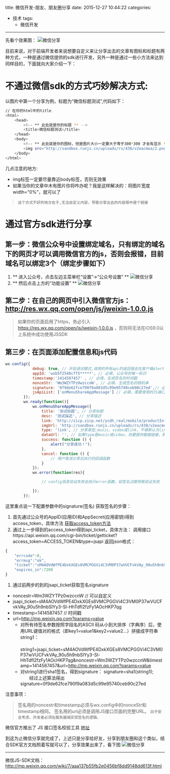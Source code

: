 title: 微信开发-朋友、朋友圈分享
date: 2015-12-27 10:44:22
categories:
  - 技术
tags:
	- 微信开发
---

先看个效果图：
![微信分享](/images/blogImg/weixin1227_1.jpg)

目前来说，对于前端开发者来说想要自定义来让分享出去的文章有图标和标题有两种方式，一种是通过微信提供的sdk进行开发，另外一种是通过一些小方法来达到同样目的，下面就向大家介绍一下：

<!-- more -->

# 不通过微信sdk的方式巧妙解决方式:
以图片中第一个分享为例，标题为“微信标题测试”,代码如下：
``` bash
// 在你的html中的title
<html>
	<head>
		<!-- ** 此处就是你的标题 ** -->
		<title>微信标题测试</title>
	</head>
	<body>
		<!-- ** 此处就是你的图标，但是图片大小一定要大于等于300*300 才会有显示 ** -->
		<img src="http://sandbox.runjs.cn/uploads/rs/438/v2eacmoa/2.png">
	</body>
</html>
```
几点注意的地方:
* img标签一定要尽量靠近body标签，否则无效果
* 如果当你的文章中木有图片你将咋办呢？我是这样解决的：将图片宽度width="0%"，就可以了

> `这个方式不好的地方在于,无法自定义内容，导致分享出去的内容框中是个链接`

# 通过官方sdk进行分享
## 第一步：微信公众号中设置绑定域名，只有绑定的域名下的网页才可以调用微信官方的js，否则会报错，目前域名可以绑定3个（绑定步骤如下）

1. ** 进入公众号，点击左边主菜单栏“设置”→“公众号设置” **
![微信分享](/images/blogImg/weixin1227_2.jpg)
1. ** 然后点击上方的“功能设置” **
![微信分享](/images/blogImg/weixin1227_3.jpg)

## 第二步：在自己的网页中引入微信官方js：http://res.wx.qq.com/open/js/jweixin-1.0.0.js
> 如果你的页面启用了https，务必引入 https://res.wx.qq.com/open/js/jweixin-1.0.0.js ，否则将无法在iOS9.0以上系统中成功使用JSSDK
## 第三步：在页面添加配置信息和js代码
``` javascript
wx.config({
            debug: true, // 开启调试模式,调用的所有api的返回值会在客户端alert出来，若要查看传入的参数，可以在pc端打开，参数信息会通过log打出，仅在pc端时才会打印。
            appId: 'wxb5f2540cff5*****', // 必填，公众号的唯一标识
            timestamp:'1414587457' , // 必填，生成签名的时间戳
            nonceStr: 'Wm3WZYTPz0wzccnW', // 必填，生成签名的随机串
            signature: '0f9de62fce790f9a083d5c99e95740ceb90c27ed',// 必填，签名
            jsApiList: ['onMenuShareAppMessage'] // 必填，需要使用的JS接口列表
        });
        wx.ready(function(){
            wx.onMenuShareAppMessage({
                title: '测试标题', // 分享标题
                desc: '测试描述', // 分享描述
                link: 'http://zicp.zicp.net/ycdh_real/mobile/productInfo?id=1e72e158-f3f5-46df-8385-7fe1059e142f', // 分享链接
                imgUrl: 'http://sandbox.runjs.cn/uploads/rs/438/v2eacmoa/2.png', // 分享图标
                type: 'link', // 分享类型,music、video或link，不填默认为link
                dataUrl: '', // 如果type是music或video，则要提供数据链接，默认为空
                success: function () {
                    alert("分享成功！");
                },
                cancel: function () {
                    // 用户取消分享后执行的回调函数
                }
            });
            wx.error(function(res){

                // config信息验证失败会执行error函数，如签名过期导致验证失败

            });
        });
```
这里重点说一下配置参数中的signature(签名)
获取签名的步骤：
1. 首先通过公众号的AppID(应用ID)和AppSecret(应用密钥)得到access_token，具体方法 [获取access_token方法](http://mp.weixin.qq.com/wiki/11/0e4b294685f817b95cbed85ba5e82b8f.html)
1. 通过上一步得到的access_token得到api_ticket，具体方法：
调用接口https://api.weixin.qq.com/cgi-bin/ticket/getticket?access_token=ACCESS_TOKEN&type=jsapi
返回json格式：
``` javascript
{
	"errcode":0,
	"errmsg":"ok",
	"ticket":"sM4AOVdWfPE4DxkXGEs8VMCPGGVi4C3VM0P37wVUCFvkVAy_90u5h9nbSlYy3-Sl-HhTdfl2fzFy1AOcHKP7qg",
	"expires_in":7200
}
```
1. 通过前两步的到的jsapi_ticket获取签名signature
* noncestr=Wm3WZYTPz0wzccnW		// 可以自定义
* jsapi_ticket=sM4AOVdWfPE4DxkXGEs8VMCPGGVi4C3VM0P37wVUCFvkVAy_90u5h9nbSlYy3-Sl-HhTdfl2fzFy1AOcHKP7qg
* timestamp=1414587457 	// 时间戳
* url=http://mp.weixin.qq.com?params=value
	+ 对所有待签名参数按照字段名的ASCII 码从小到大排序（字典序）后，使用URL键值对的格式（即key1=value1&key2=value2…）拼接成字符串string1：
　　string1=jsapi_ticket=sM4AOVdWfPE4DxkXGEs8VMCPGGVi4C3VM0P37wVUCFvkVAy_90u5h9nbSlYy3-Sl-HhTdfl2fzFy1AOcHKP7qg&noncestr=Wm3WZYTPz0wzccnW&timestamp=1414587457&url=http://mp.weixin.qq.com?params=value
	+ 对string1进行sha1签名，得到signature：
	signature=sha1(string1);
　　经过上述算法得出 signature=0f9de62fce790f9a083d5c99e95740ceb90c27ed

注意事项：
> 签名用的noncestr和timestamp必须与wx.config中的nonceStr和timestamp相同。
> 签名用的url必须是调用JS接口页面的完整URL。
> `出于安全考虑，开发者必须在服务器端实现签名的逻辑。`

微信官方推出了 JS 接口签名校验工具 [地址](http://mp.weixin.qq.com/debug/cgi-bin/sandbox?t=jsapisign)

到这为止微信分享就完成了，上述只是分享给好友，分享到朋友圈和这个类似，结合SDK官方文档照着写就可以了，分享效果出来了，看下图
![微信分享](/images/blogImg/weixin1227_4.png)

---
微信JS-SDK文档：http://mp.weixin.qq.com/wiki/7/aaa137b55fb2e0456bf8dd9148dd613f.html




